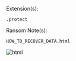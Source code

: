 Extension(s): 
```
.protect
```
Ransom Note(s): 
```
HOW_TO_RECOVER_DATA.html
```
![html](https://github.com/user-attachments/assets/3841267d-0881-4d7c-bb0b-31e26510b313)
